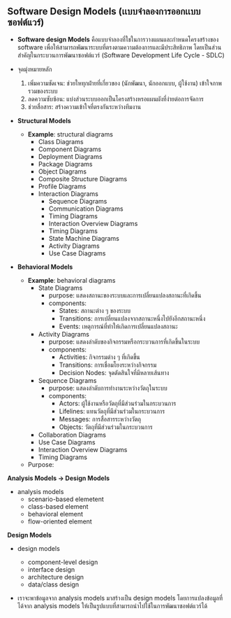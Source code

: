 ## Software Design Models (เเบบจำลองการออกเเบบซอฟต์แวร์)


- **Software design  Models** คือแบบจำลองที่ใชในการวางแผนและกำหนดโครงสร้างของ software เพื่อให้สามารถพัฒนาระบบที่ตรงตามความต้องการและมีประสิทธิภาพ โดยเป็นส่วนสำคัญในกระบวนการพัฒนาซอฟต์แวร์ (Software Development Life Cycle - SDLC)

-  จุดมุ่งหมายหลัก
   1. เพิ่มความชัดเจน: ช่วยใหทุกฝ่ายที่เกี่ยวของ (นักพัฒนา, นักออกแบบ, ผู้ใช้งาน) เข้าใจภาพรวมของระบบ
   2. ลดความซับซ้อน: แบ่งส่วนระบบออกเป็นโครงสร้างหรอแผนผังที่ง่ายต่อการจัดการ
   3. ช่วยสื่อสาร: สร้างความเข้าใจที่ตรงกันระหว่างทีมงาน

- **Structural Models**
  - **Example**: structural diagrams
    - Class Diagrams
    - Component Diagrams
    - Deployment Diagrams
    - Package Diagrams
    - Object Diagrams
    - Composite Structure Diagrams
    - Profile Diagrams
    - Interaction Diagrams
      - Sequence Diagrams
      - Communication Diagrams
      - Timing Diagrams
      - Interaction Overview Diagrams
      - Timing Diagrams
      - State Machine Diagrams
      - Activity Diagrams
      - Use Case Diagrams
- **Behavioral Models**
  - **Example**: behavioral diagrams
    - State Diagrams
      - purpose: แสดงสถานะของระบบและการเปลี่ยนแปลงสถานะที่เกิดขึ้น
      - components:
        - States: สถานะต่าง ๆ ของระบบ
        - Transitions: การเปลี่ยนแปลงจากสถานะหนึ่งไปยังอีกสถานะหนึ่ง
        - Events: เหตุการณ์ที่ทำให้เกิดการเปลี่ยนแปลงสถานะ
    - Activity Diagrams
      - purpose: แสดงลำดับของกิจกรรมหรือกระบวนการที่เกิดขึ้นในระบบ
      - components:
        - Activities: กิจกรรมต่าง ๆ ที่เกิดขึ้น
        - Transitions: การเชื่อมโยงระหว่างกิจกรรม
        - Decision Nodes: จุดตัดสินใจที่มีหลายเส้นทาง
    - Sequence Diagrams
      - purpose: แสดงลำดับการทำงานระหว่างวัตถุในระบบ
      - components:
        - Actors: ผู้ใช้งานหรือวัตถุที่มีส่วนร่วมในกระบวนการ 
        - Lifelines: แทนวัตถุที่มีส่วนร่วมในกระบวนการ
        - Messages: การสื่อสารระหว่างวัตถุ
        - Objects: วัตถุที่มีส่วนร่วมในกระบวนการ
    - Collaboration Diagrams
    - Use Case Diagrams
    - Interaction Overview Diagrams
    - Timing Diagrams
  - Purpose:

**Analysis Models -> Design Models**

- analysis models
    - scenario-based elemetent
    - class-based element
    - behavioral element
    - flow-oriented element

**Design Models**
- design models
  - component-level design
  - interface design
  - architecture design
  - data/class design

- เราจะพาข้อมูลจาก analysis models มาสร้างเป็น design models โดยการแปลงข้อมูลที่ได้จาก analysis models ให้เป็นรูปแบบที่สามารถนำไปใช้ในการพัฒนาซอฟต์แวร์ได้